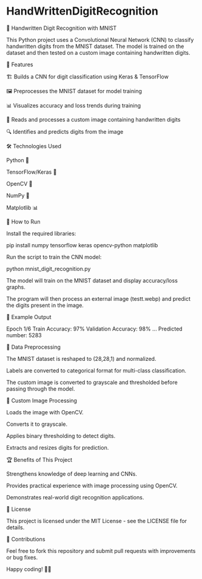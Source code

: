 # HandWrittenDigitRecognition
🔢 Handwritten Digit Recognition with MNIST

This Python project uses a Convolutional Neural Network (CNN) to classify handwritten digits from the MNIST dataset. The model is trained on the dataset and then tested on a custom image containing handwritten digits.

🚀 Features

🏗️ Builds a CNN for digit classification using Keras & TensorFlow

🖼️ Preprocesses the MNIST dataset for model training

📊 Visualizes accuracy and loss trends during training

📸 Reads and processes a custom image containing handwritten digits

🔍 Identifies and predicts digits from the image

🛠 Technologies Used

Python 🐍

TensorFlow/Keras 🤖

OpenCV 🎥

NumPy 🔢

Matplotlib 📊

📌 How to Run

Install the required libraries:

pip install numpy tensorflow keras opencv-python matplotlib

Run the script to train the CNN model:

python mnist_digit_recognition.py

The model will train on the MNIST dataset and display accuracy/loss graphs.

The program will then process an external image (testt.webp) and predict the digits present in the image.

📖 Example Output

Epoch 1/6
Train Accuracy: 97%
Validation Accuracy: 98%
...
Predicted number: 5283

📜 Data Preprocessing

The MNIST dataset is reshaped to (28,28,1) and normalized.

Labels are converted to categorical format for multi-class classification.

The custom image is converted to grayscale and thresholded before passing through the model.

📸 Custom Image Processing

Loads the image with OpenCV.

Converts it to grayscale.

Applies binary thresholding to detect digits.

Extracts and resizes digits for prediction.

🏆 Benefits of This Project

Strengthens knowledge of deep learning and CNNs.

Provides practical experience with image processing using OpenCV.

Demonstrates real-world digit recognition applications.

📜 License

This project is licensed under the MIT License - see the LICENSE file for details.

🤝 Contributions

Feel free to fork this repository and submit pull requests with improvements or bug fixes.

Happy coding! 🚀🎯


